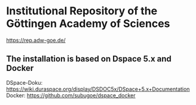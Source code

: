 Institutional Repository of the Göttingen Academy of Sciences
============================
https://rep.adw-goe.de/

## The installation is based on Dspace 5.x and Docker
DSpace-Doku: https://wiki.duraspace.org/display/DSDOC5x/DSpace+5.x+Documentation
Docker: https://github.com/subugoe/dspace_docker
